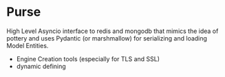 
# Purse

High Level Asyncio interface to redis and mongodb that mimics the idea of pottery and uses Pydantic (or marshmallow) for serializing and loading Model Entities.

* Engine Creation tools (especially for TLS and SSL)
* dynamic defining
